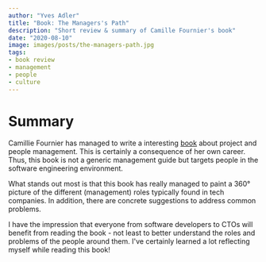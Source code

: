 ```yaml
---
author: "Yves Adler"
title: "Book: The Managers's Path"
description: "Short review & summary of Camille Fournier's book"
date: "2020-08-10"
image: images/posts/the-managers-path.jpg
tags:
- book review
- management
- people
- culture
---
```


# Summary

Camillie Fournier has managed to write a interesting [book](https://www.oreilly.com/library/view/the-managers-path/9781491973882/) about project and people management. This is certainly a consequence of her own career. Thus, this book is not a generic management guide but targets people in the software engineering environment.

What stands out most is that this book has really managed to paint a 360° picture of the different (management) roles typically found in tech companies. In addition, there are concrete suggestions to address common problems.

I have the impression that everyone from software developers to CTOs will benefit from reading the book - not least to better understand the roles and problems of the people around them. I've certainly learned a lot reflecting myself while reading this book! 